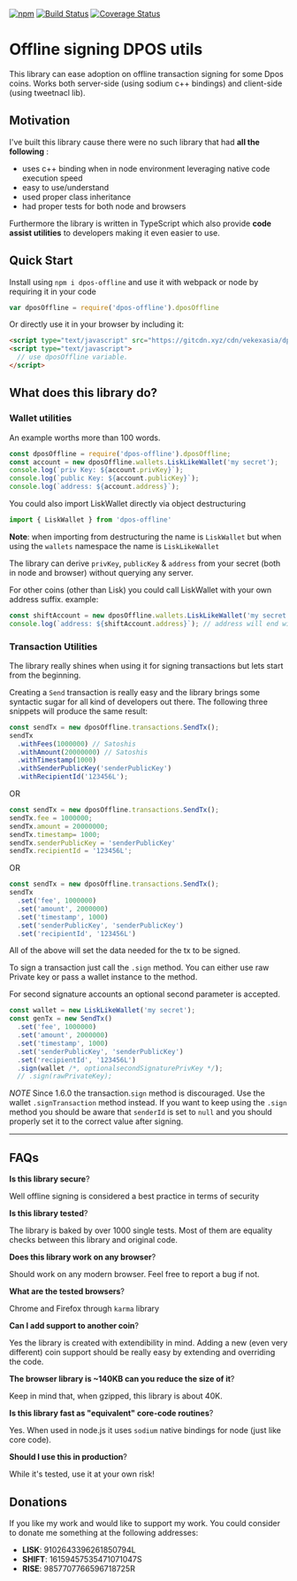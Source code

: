[![npm](https://img.shields.io/npm/v/dpos-offline.svg)](https://npmjs.org/package/dpos-offline) [![Build Status](https://travis-ci.org/vekexasia/dpos-offline.svg?branch=master)](https://travis-ci.org/vekexasia/dpos-offline) [![Coverage Status](https://coveralls.io/repos/github/vekexasia/dpos-offline/badge.svg?branch=master)](https://coveralls.io/github/vekexasia/dpos-offline?branch=master)

# Offline signing DPOS utils

This library can ease adoption on offline transaction signing for some Dpos coins. Works both server-side (using sodium c++ bindings) and client-side (using tweetnacl lib).

## Motivation

I've built this library cause there were no such library that had **all the following** :
  - uses c++ binding when in node environment leveraging native code execution speed
  - easy to use/understand
  - used proper class inheritance
  - had proper tests for both node and browsers

Furthermore the library is written in TypeScript which also provide **code assist utilities** to developers making it even easier to use.

## Quick Start

Install using `npm i dpos-offline` and use it with webpack or node by requiring it in your code
```javascript
var dposOffline = require('dpos-offline').dposOffline
``` 

Or directly use it in your browser by including it:

```html
<script type="text/javascript" src="https://gitcdn.xyz/cdn/vekexasia/dpos-offline/master/dist/browser/index.js"></script>
<script type="text/javascript">
  // use dposOffline variable.
</script>
```

## What does this library do?

### Wallet utilities
An example worths more than 100 words.
```javascript
const dposOffline = require('dpos-offline').dposOffline;
const account = new dposOffline.wallets.LiskLikeWallet('my secret');
console.log(`priv Key: ${account.privKey}`);
console.log(`public Key: ${account.publicKey}`);
console.log(`address: ${account.address}`);
```
You could also import LiskWallet directly via object destructuring

```javascript
import { LiskWallet } from 'dpos-offline'
```

**Note**: when importing from destructuring the name is `LiskWallet` but when using the `wallets` namespace the name is `LiskLikeWallet`


The library can derive `privKey`, `publicKey` & `address` from your secret (both in node and browser) without querying any server.

For other coins (other than Lisk) you could call LiskWallet with your own address suffix. example:

```typescript
const shiftAccount = new dposOffline.wallets.LiskLikeWallet('my secret', 'S');
console.log(`address: ${shiftAccount.address}`); // address will end with an 'S'
```

### Transaction Utilities

The library really shines when using it for signing transactions but lets start from the beginning.

Creating a `Send` transaction is really easy and the library brings some syntactic sugar for all kind of developers out there. The following three snippets will produce the same result:

```javascript
const sendTx = new dposOffline.transactions.SendTx();
sendTx
  .withFees(1000000) // Satoshis
  .withAmount(20000000) // Satoshis
  .withTimestamp(1000)
  .withSenderPublicKey('senderPublicKey')
  .withRecipientId('123456L');
```
OR

```javascript
const sendTx = new dposOffline.transactions.SendTx();
sendTx.fee = 1000000;
sendTx.amount = 20000000;
sendTx.timestamp= 1000;
sendTx.senderPublicKey = 'senderPublicKey'
sendTx.recipientId = '123456L';
```

OR

```javascript
const sendTx = new dposOffline.transactions.SendTx();
sendTx
  .set('fee', 1000000)
  .set('amount', 2000000)
  .set('timestamp', 1000)
  .set('senderPublicKey', 'senderPublicKey')
  .set('recipientId', '123456L')
```

All of the above will set the data needed for the tx to be signed.

To sign a transaction just call the `.sign` method. You can either use raw Private key or pass a wallet instance to the method.

For second signature accounts an optional second parameter is accepted. 

```javascript
const wallet = new LiskLikeWallet('my secret');
const genTx = new SendTx()
  .set('fee', 1000000)
  .set('amount', 2000000)
  .set('timestamp', 1000)
  .set('senderPublicKey', 'senderPublicKey')
  .set('recipientId', '123456L')
  .sign(wallet /*, optionalsecondSignaturePrivKey */); 
  // .sign(rawPrivateKey); 
```

*NOTE* Since 1.6.0 the transaction.`sign` method is discouraged. Use the wallet `.signTransaction` method instead.
If you want to keep using the `.sign` method you should be aware that `senderId` is set to `null` and you should properly set it to the correct value after signing.

---

## FAQs 

**Is this library secure**?

Well offline signing is considered a best practice in terms of security


**Is this library tested**? 

The library is baked by over 1000 single tests. Most of them are equality checks between this library and original code.


**Does this library work on any browser**?

Should work on any modern browser. Feel free to report a bug if not.


**What are the tested browsers**?

Chrome and Firefox through `karma` library 


**Can I add support to another coin**?

Yes the library is created with extendibility in mind. Adding a new (even very different) coin support should be really easy by extending and overriding the code.


**The browser library is ~140KB can you reduce the size of it**?

Keep in mind that, when gzipped, this library is about 40K.


**Is this library fast as "equivalent" core-code routines**?

Yes. When used in node.js it uses `sodium` native bindings for node (just like core code).


**Should I use this in production**?

While it's tested, use it at your own risk!


## Donations

If you like my work and would like to support my work. You could consider to donate me something at the following addresses:

 - **LISK**: 9102643396261850794L
 - **SHIFT**: 16159457535471071047S
 - **RISE**: 9857707766596718725R
 

